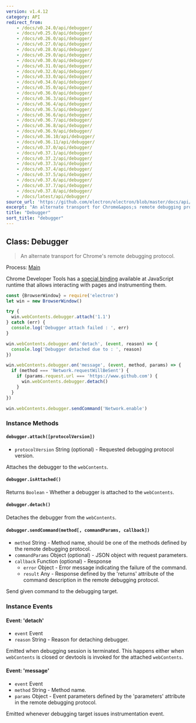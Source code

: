 ```yaml
---
version: v1.4.12
category: API
redirect_from:
    - /docs/v0.24.0/api/debugger/
    - /docs/v0.25.0/api/debugger/
    - /docs/v0.26.0/api/debugger/
    - /docs/v0.27.0/api/debugger/
    - /docs/v0.28.0/api/debugger/
    - /docs/v0.29.0/api/debugger/
    - /docs/v0.30.0/api/debugger/
    - /docs/v0.31.0/api/debugger/
    - /docs/v0.32.0/api/debugger/
    - /docs/v0.33.0/api/debugger/
    - /docs/v0.34.0/api/debugger/
    - /docs/v0.35.0/api/debugger/
    - /docs/v0.36.0/api/debugger/
    - /docs/v0.36.3/api/debugger/
    - /docs/v0.36.4/api/debugger/
    - /docs/v0.36.5/api/debugger/
    - /docs/v0.36.6/api/debugger/
    - /docs/v0.36.7/api/debugger/
    - /docs/v0.36.8/api/debugger/
    - /docs/v0.36.9/api/debugger/
    - /docs/v0.36.10/api/debugger/
    - /docs/v0.36.11/api/debugger/
    - /docs/v0.37.0/api/debugger/
    - /docs/v0.37.1/api/debugger/
    - /docs/v0.37.2/api/debugger/
    - /docs/v0.37.3/api/debugger/
    - /docs/v0.37.4/api/debugger/
    - /docs/v0.37.5/api/debugger/
    - /docs/v0.37.6/api/debugger/
    - /docs/v0.37.7/api/debugger/
    - /docs/v0.37.8/api/debugger/
    - /docs/latest/api/debugger/
source_url: 'https://github.com/electron/electron/blob/master/docs/api/debugger.md'
excerpt: "An alternate transport for Chrome&apos;s remote debugging protocol."
title: "Debugger"
sort_title: "debugger"
---
```


## Class: Debugger

> An alternate transport for Chrome's remote debugging protocol.

Process: [Main](../tutorial/quick-start.md#main-process)

Chrome Developer Tools has a [special binding][rdp] available at JavaScript
runtime that allows interacting with pages and instrumenting them.

```javascript
const {BrowserWindow} = require('electron')
let win = new BrowserWindow()

try {
  win.webContents.debugger.attach('1.1')
} catch (err) {
  console.log('Debugger attach failed : ', err)
}

win.webContents.debugger.on('detach', (event, reason) => {
  console.log('Debugger detached due to : ', reason)
})

win.webContents.debugger.on('message', (event, method, params) => {
  if (method === 'Network.requestWillBeSent') {
    if (params.request.url === 'https://www.github.com') {
      win.webContents.debugger.detach()
    }
  }
})

win.webContents.debugger.sendCommand('Network.enable')
```

### Instance Methods

#### `debugger.attach([protocolVersion])`

* `protocolVersion` String (optional) - Requested debugging protocol version.

Attaches the debugger to the `webContents`.

#### `debugger.isAttached()`

Returns `Boolean` - Whether a debugger is attached to the `webContents`.

#### `debugger.detach()`

Detaches the debugger from the `webContents`.

#### `debugger.sendCommand(method[, commandParams, callback])`

* `method` String - Method name, should be one of the methods defined by the
   remote debugging protocol.
* `commandParams` Object (optional) - JSON object with request parameters.
* `callback` Function (optional) - Response
  * `error` Object - Error message indicating the failure of the command.
  * `result` Any - Response defined by the 'returns' attribute of
     the command description in the remote debugging protocol.

Send given command to the debugging target.

### Instance Events

#### Event: 'detach'

* `event` Event
* `reason` String - Reason for detaching debugger.

Emitted when debugging session is terminated. This happens either when
`webContents` is closed or devtools is invoked for the attached `webContents`.

#### Event: 'message'

* `event` Event
* `method` String - Method name.
* `params` Object - Event parameters defined by the 'parameters'
   attribute in the remote debugging protocol.

Emitted whenever debugging target issues instrumentation event.

[rdp]: https://developer.chrome.com/devtools/docs/debugger-protocol
[`webContents.findInPage`]: web-contents.md#contentsfindinpagetext-options
